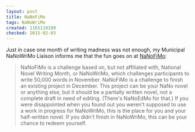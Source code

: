 ```yaml
---
layout: post
title: NaNoFiMo
tags: NaNoWriMo
created: 1165110109
checked: 2015-02-03
---
```

Just in case one month of writing madness was not enough, my Municipal NaNoWriMo Liaison informs me that the fun goes on at [NaNoFiMo](http://nanofimo.net):

> NaNoFiMo is a challenge based on, but not affiliated with, National Novel Writing Month, or NaNoWriMo, which challenges participants to write 50,000 words in November. NaNoFiMo is a challenge to finish an existing project in December.<!--break-->  This project can be your NaNo novel or anything else, but it should be a partially written novel, not a complete draft in need of editing. (There's NaNoEdMo for that.) If you were disappointed when you found out you weren't supposed to use a work in progress for NaNoWriMo, this is the place for you and your half-written novel. If you didn't finish in NaNoWriMo, this can be your chance to redeem yourself.
